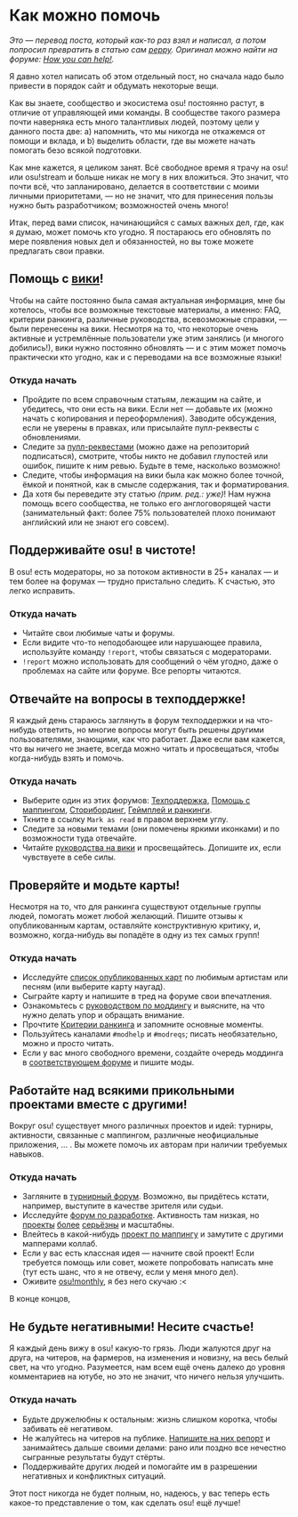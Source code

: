 # Как можно помочь

_Это — перевод поста, который как-то раз взял и написал, а потом попросил превратить в статью сам [peppy](/users/2 "peppy"). Оригинал можно найти на форуме: [How you can help!](/community/forums/topics/83155)._

Я давно хотел написать об этом отдельный пост, но сначала надо было привести в порядок сайт и обдумать некоторые вещи.

Как вы знаете, сообщество и экосистема osu! постоянно растут, в отличие от управляющей ими команды.
В сообществе такого размера почти наверняка есть много талантливых людей, поэтому цели у данного поста две: a) напомнить, что мы никогда не откажемся от помощи и вклада, и b) выделить области, где вы можете начать помогать безо всякой подготовки.

Как мне кажется, я целиком занят.
Всё свободное время я трачу на osu! или osu!stream и больше никак не могу в них вложиться.
Это значит, что почти всё, что запланировано, делается в соответствии с моими личными приоритетами, — но не значит, что для принесения пользы нужно быть разработчиком; возможностей очень много!

Итак, перед вами список, начинающийся с самых важных дел, где, как я думаю, может помочь кто угодно.
Я постараюсь его обновлять по мере появления новых дел и обязанностей, но вы тоже можете предлагать свои правки.

## Помощь с [вики](https://github.com/ppy/osu-wiki "osu-wiki на GitHub")!

Чтобы на сайте постоянно была самая актуальная информация, мне бы хотелось, чтобы все возможные текстовые материалы, а именно: FAQ, критерии ранкинга, различные руководства, всевозможные справки, — были перенесены на вики.
Несмотря на то, что некоторые очень активные и устремлённые пользователи уже этим занялись (и многого добились!), вики нужно постоянно обновлять — и с этим может помочь практически кто угодно, как и с переводами на все возможные языки!

### Откуда начать

- Пройдите по всем справочным статьям, лежащим на сайте, и убедитесь, что они есть на вики.
  Если нет — добавьте их (можно начать с копирования и переоформления).
  Заводите обсуждения, если не уверены в правках, или присылайте пулл-реквесты с обновлениями.
- Следите за [пулл-реквестами](https://github.com/ppy/osu-wiki/pulls "Пулл-реквесты") (можно даже на репозиторий подписаться), смотрите, чтобы никто не добавил глупостей или ошибок, пишите к ним ревью.
  Будьте в теме, насколько возможно!
- Следите, чтобы информация на вики была как можно более точной, ёмкой и понятной, как в смысле содержания, так и форматирования.
- Да хотя бы переведите эту статью *(прим. ред.: уже)*!
  Нам нужна помощь всего сообщества, не только его англоговорящей части (занимательный факт: более 75% пользователей плохо понимают английский или не знают его совсем).

## Поддерживайте osu! в чистоте!

В osu! есть модераторы, но за потоком активности в 25+ каналах — и тем более на форумах — трудно пристально следить.
К счастью, это легко исправить.

### Откуда начать

- Читайте свои любимые чаты и форумы.
- Если видите что-то неподобающее или нарушающее правила, используйте команду `!report`, чтобы связаться с модераторами.
- `!report` можно использовать для сообщений о чём угодно, даже о проблемах на сайте или форуме.
Все репорты читаются.

## Отвечайте на вопросы в техподдержке!

Я каждый день стараюсь заглянуть в форум техподдержки и на что-нибудь ответить, но многие вопросы могут быть решены другими пользователями, знающими, как что работает.
Даже если вам кажется, что вы ничего не знаете, всегда можно читать и просвещаться, чтобы когда-нибудь взять и помочь.

### Откуда начать

- Выберите один из этих форумов: [Техподдержка](/community/forums/5), [Помощь с маппингом](/community/forums/56), [Сторибординг](/community/forums/20), [Геймплей и ранкинги](/community/forums/13).
- Ткните в ссылку `Mark as read` в правом верхнем углу.
- Следите за новыми темами (они помечены яркими иконками) и по возможности туда отвечайте.
- Читайте [руководства на вики](/wiki/List_of_Guides "Список руководств") и просвещайтесь.
  Допишите их, если чувствуете в себе силы.

## Проверяйте и модьте карты!

Несмотря на то, что для ранкинга существуют отдельные группы людей, помогать может любой желающий.
Пишите отзывы к опубликованным картам, оставляйте конструктивную критику, и, возможно, когда-нибудь вы попадёте в одну из тех самых групп!

### Откуда начать

- Исследуйте [список опубликованных карт](https://osu.ppy.sh/beatmapsets?m=-1&s=4) по любимым артистам или песням (или выберите карту наугад).
- Сыграйте карту и напишите в тред на форуме свои впечатления.
- Ознакомьтесь с [руководством по моддингу](/wiki/Modding "Моддинг") и выясните, на что нужно делать упор и обращать внимание.
- Прочтите [Критерии ранкинга](/wiki/Ranking_Criteria "Критерии ранкинга") и запомните основные моменты.
- Пользуйтесь каналами `#modhelp` и `#modreqs`; писать необязательно, можно и просто читать.
- Если у вас много свободного времени, создайте очередь моддинга в [соответствующем форуме](/community/forums/60) и пишите моды.

## Работайте над всякими прикольными проектами вместе с другими!

Вокруг osu! существует много различных проектов и идей: турниры, активности, связанные с маппингом, различные неофициальные приложения, ... . Вы можете помочь их авторам при наличии требуемых навыков.

### Откуда начать

- Загляните в [турнирный форум](/community/forums/55).
  Возможно, вы придётесь кстати, например, выступите в качестве зрителя или судьи.
- Исследуйте [форум по разработке](/community/forums/2).
  Активность там низкая, но [проекты](/community/forums/topics/58855) [более](/community/forums/topics/80027) [серьёзны](/community/forums/topics/79354) и масштабны.
- Влейтесь в какой-нибудь [проект по маппингу](/community/forums/53) и замутите с другими мапперами коллаб.
- Если у вас есть классная идея — начните свой проект!
  Если требуется помощь или совет, можете попробовать написать мне (тут есть шанс, что я не отвечу, если у меня много дел).
- Оживите [osu!monthly](/community/forums/topics/75017), я без него скучаю :<

В конце концов,

## Не будьте негативными! Несите счастье!

Я каждый день вижу в osu! какую-то грязь.
Люди жалуются друг на друга, на читеров, на фармеров, на изменения и новизну, на весь белый свет, на что угодно.
Разумеется, нам всем ещё очень далеко до уровня комментариев на ютубе, но это не значит, что ничего нельзя улучшить.

### Откуда начать

- Будьте дружелюбны к остальным: жизнь слишком коротка, чтобы забивать её негативом.
- Не жалуйтесь на читеров на публике.
  [Напишите на них репорт](/wiki/Reporting_Bad_Behaviour/Handling_Cheating "Реагирование на читеров") и занимайтесь дальше своими делами: рано или поздно все нечестно сыгранные результаты будут стёрты.
- Поддерживайте других людей и помогайте им в разрешении негативных и конфликтных ситуаций.

Этот пост никогда не будет полным, но, надеюсь, у вас теперь есть какое-то представление о том, как сделать osu! ещё лучше!
